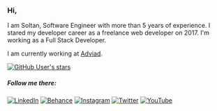 ### Hi,

I am Soltan, Software Engineer with more than 5 years of experience. I stared my developer career as a freelance web developer on 2017. I'm working as a Full Stack Developer.

I am currently working at [Adviad](https://adviad.com).

[![GitHub User's stars](https://img.shields.io/github/stars/soltancode?style=social)](https://github.com/soltancode)

##### Follow me there:


[![LinkedIn](https://img.shields.io/badge/Linkedin-ffffff?style=for-the-badge&logo=linkedin&logoColor=blue)](https://linkedin.com/in/soltancode)
[![Behance](https://img.shields.io/badge/Behance-ffffff?style=for-the-badge&logo=behance&logoColor=blue)](https://www.behance.net/soltancode)
[![Instagram](https://img.shields.io/badge/Instagram-ffffff?style=for-the-badge&logo=instagram&logoColor=purple)](https://instagram.com/soltancode)
[![Twitter](https://img.shields.io/badge/Twitter-ffffff?style=for-the-badge&logo=twitter&logoColor=blue)](https://twitter.com/soltancode)
[![YouTube](https://img.shields.io/badge/Youtube-ffffff?style=for-the-badge&logo=youtube&logoColor=red)](https://www.youtube.com/c/Svfimusic)
